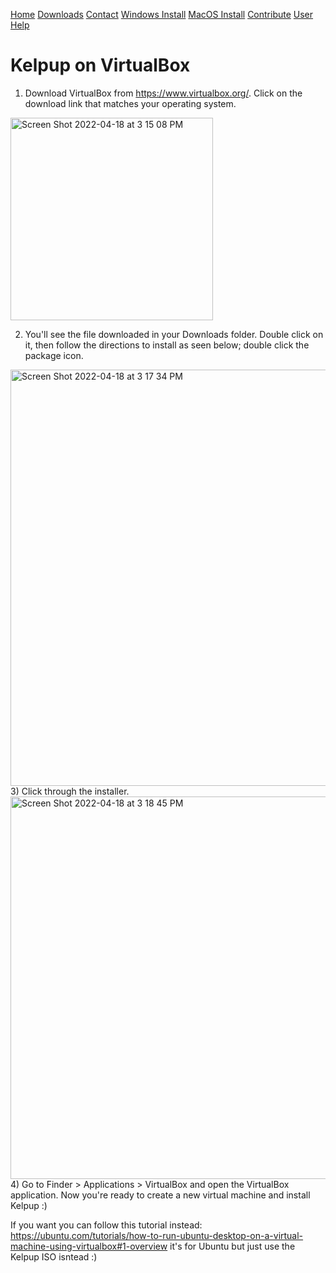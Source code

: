 <a href="../Home/index.html" class="btn">Home</a> <a href="../Instructions/Releases.html" class="btn">Downloads</a> <a href="../Contact/contact.html" class="btn">Contact</a> <a href="../Instructions/WindowsDownload.html" class="btn">Windows Install</a> <a href="../Instructions/MacDownload.html" class="btn">MacOS Install</a> <a href="../Contribute/contribute.html" class="btn">Contribute</a> <a href="../User/user.html" class="btn">User Help</a>

# Kelpup on VirtualBox

1) Download VirtualBox from https://www.virtualbox.org/. Click on the download link that matches your operating system.

<img width="324" alt="Screen Shot 2022-04-18 at 3 15 08 PM" src="https://user-images.githubusercontent.com/65368903/163862959-ec93e53b-34cf-441b-8457-9ea9ce6664cf.png">

2) You'll see the file downloaded in your Downloads folder. Double click on it, then follow the directions to install as seen below; double click the package icon.

<img width="666" alt="Screen Shot 2022-04-18 at 3 17 34 PM" src="https://user-images.githubusercontent.com/65368903/163863248-44eceee2-e21b-498f-be07-365b40d843d7.png">
3) Click through the installer.

<img width="612" alt="Screen Shot 2022-04-18 at 3 18 45 PM" src="https://user-images.githubusercontent.com/65368903/163863348-ce470f79-826b-4f25-85cf-eafef67d01a2.png">
4) Go to Finder > Applications > VirtualBox and open the VirtualBox application. Now you're ready to create a new virtual machine and install Kelpup :)



If you want you can follow this tutorial instead: https://ubuntu.com/tutorials/how-to-run-ubuntu-desktop-on-a-virtual-machine-using-virtualbox#1-overview it's for Ubuntu but just use the Kelpup ISO isntead :)
